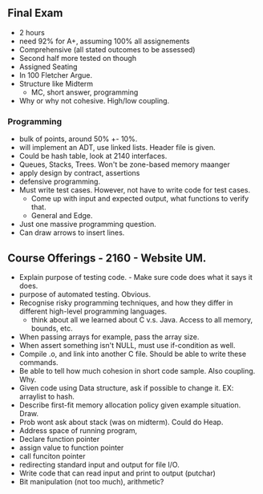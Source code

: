 ## Final Exam
- 2 hours
- need 92% for A+, assuming 100% all assignements
- Comprehensive (all stated outcomes to be assessed)
- Second half more tested on though
- Assigned Seating
- In 100 Fletcher Argue.
- Structure like Midterm
    - MC, short answer, programming 
- Why or why not cohesive. High/low coupling.

### Programming
- bulk of points, around 50% +- 10%. 
- will implement an ADT, use linked lists. Header file is given.
- Could be hash table, look at 2140 interfaces.
- Queues, Stacks, Trees. Won't be zone-based memory maanger
- apply design by contract, assertions
- defensive programming.
- Must write test cases.  However, not have to write code for test cases.
    - Come up with input and expected output, what functions to verify that.
    - General and Edge.
- Just one massive programming question.
- Can draw arrows to insert lines.

## Course Offerings - 2160 - Website UM.
- Explain purpose of testing code. - Make sure code does what it says it does.
- purpose of automated testing.  Obvious.
- Recognise risky programming techniques, and how they differ in different high-level programming languages. 
    - think about all we learned about C v.s. Java. Access to all memory, bounds, etc.
- When passing arrays for example, pass the array size.
- When assert something isn't NULL, must use if-condition as well.
- Compile .o, and link into another C file. Should be able to write these commands.
- Be able to tell how much cohesion in short code sample. Also coupling. Why.
- Given code using Data structure, ask if possible to change it. EX: arraylist to hash.
- Describe first-fit memory allocation policy given example situation. Draw.
- Prob wont ask about stack (was on midterm).  Could do Heap.
- Address space of running program, 
- Declare function pointer
- assign value to function pointer
- call funciton pointer
- redirecting standard input and output for file I/O.
- Write code that can read input and print to output (putchar)
- Bit manipulation (not too much), arithmetic? 


